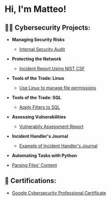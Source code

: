 <h1>Hi, I'm Matteo! <br/>

<h2>👨‍💻 Cybersecurity Projects:</h2>

- <b>Managing Security Risks</b>
  - [Internal Security Audit](https://github.com/arnius88/InternalAudit)

- <b>Protecting the Network</b>
  - [Incident Report Using NIST CSF](https://github.com/arnius88/IncidentReport)

- <b>Tools of the Trade: Linux</b>
  - [Use Linux to manage file permissions](https://github.com/arnius88/LinuxPermissions)

- <b>Tools of the Trade: SQL</b>
  - [Apply Filters to SQL](https://github.com/arnius88/SQLFilters)

- <b>Assessing Vulnerabilities</b>
  - [Vulnerabily Assessment Report](https://github.com/arnius88/VulnerabilityAssessment)
    
- <b>Incident Handler's Journal</b>
  - [Example of Incident Handler's Journal](https://github.com/arnius88/IncidentJournal)

 - <b>Automating Tasks with Python</b>
  - [Parsing Files' Content](https://github.com/arnius88/PythonParsing)
 


<h2>📃 Certifications:</h2>

  - [Google Cybersecurity Professional Certificate](https://github.com/joshmadakor1/Algorithms-Practice)

<!--
<h2>📺 Popular YouTube Videos</h2>

- [How to get into Cybersecurity Starting From Zero](https://www.youtube.com/watch?v=a83ASGn_V_s)
- [A Day in the Life of a Cybersecurity Anayst](https://www.youtube.com/watch?v=uHy3oM7NnoU)
- [How to Create a KeyLogger (C#)](https://www.youtube.com/watch?v=N-L9hklSlNk)
- [Ransomware Demonstration (C#)](https://www.youtube.com/watch?v=OfvdQeh79s0)
- [Is WGU Legit?](https://www.youtube.com/watch?v=E2MwRWxDBkA)

<h2> 🤳 Connect with me:</h2>

[<img align="left" alt="JoshMadakor | YouTube" width="22px" src="https://cdn.jsdelivr.net/npm/simple-icons@v3/icons/youtube.svg" />][youtube]
[<img align="left" alt="JoshMadakor | Twitter" width="22px" src="https://cdn.jsdelivr.net/npm/simple-icons@v3/icons/twitter.svg" />][twitter]
[<img align="left" alt="JoshMadakor | LinkedIn" width="22px" src="https://cdn.jsdelivr.net/npm/simple-icons@v3/icons/linkedin.svg" />][linkedin]
[<img align="left" alt="JoshMadakor | Instagram" width="22px" src="https://cdn.jsdelivr.net/npm/simple-icons@v3/icons/instagram.svg" />][instagram]

[twitter]: https://twitter.com/joshmadakor
[youtube]: https://www.youtube.com/c/joshmadakor
[instagram]: https://www.instagram.com/joshmadakor/
[linkedin]: https://linkedin.com/in/joshmadakor


**joshmadakor1/joshmadakor1** is a ✨ _special_ ✨ repository because its `README.md` (this file) appears on your GitHub profile.

Here are some ideas to get you started:

- 🔭 I’m currently working on ...
- 🌱 I’m currently learning ...
- 👯 I’m looking to collaborate on ...
- 🤔 I’m looking for help with ...
- 💬 Ask me about ...
- 📫 How to reach me: ...
- 😄 Pronouns: ...
- ⚡ Fun fact: ...
-->
